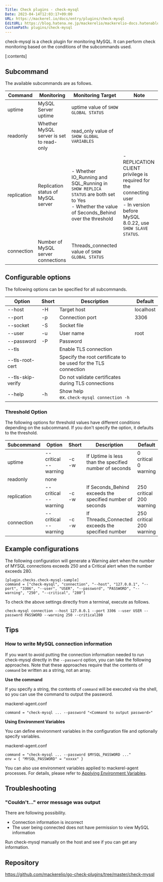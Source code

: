```yaml
---
Title: Check plugins - check-mysql
Date: 2023-04-14T12:03:17+09:00
URL: https://mackerel.io/docs/entry/plugins/check-mysql
EditURL: https://blog.hatena.ne.jp/mackerelio/mackerelio-docs.hatenablog.mackerel.io/atom/entry/4207112889981070025
CustomPath: plugins/check-mysql
---
```


check-mysql is a check plugin for monitoring MySQL. It can perform check monitoring based on the conditions of the subcommands used.

[:contents]

## Subcommand

The available subcommands are as follows.

| Command     | Monitoring                            | Monitoring Target                                                                           | Note                                                                                                                                        |
| ----------- | ------------------------------------- | -------------------------------------------------------------------------------- | ------------------------------------------------------------------------------------------------------------------------------------------- |
| uptime      | MySQL Server uptime                   | uptime value of `SHOW GLOBAL STATUS`                                                   |                                                                                                                                             |
| readonly    | Whether MySQL server is set to read-only | read_only value of `SHOW GLOBAL VARIABLES`                                             |                                                                                                                                             |
| replication | Replication status of MySQL server    | - Whether IO_Running and SQL_Running in `SHOW REPLICA STATUS` are both set to Yes<br>- Whether the value of Seconds_Behind over the threshold | - REPLICATION CLIENT privilege is required for the connecting user<br>- In version before MySQL 8.0.22, use `SHOW SLAVE STATUS`. |
| connection  | Number of MySQL server connections    | Threads_connected value of `SHOW GLOBAL STATUS`                                        |                                                                                                                                             |

## Configurable options

The following options can be specified for all subcommands.

| Option          | Short | Description                                                    | Default   |
| --------------- | ----- | -------------------------------------------------------------- | --------- |
| --host           | -H    | Target host                                                    | localhost |
| --port           | -p    | Connection port                                                | 3306      |
| --socket         | -S    | Socket file                                                    |           |
| --user           | -u    | User name                                                      | root      |
| --password       | -P    | Password                                                       |           |
| --tls             |       | Enable TLS connection                                          |           |
| --tls-root-cert  |       | Specify the root certificate to be used for the TLS connection |           |
| --tls-skip-verify |       | Do not validate certificates during TLS connections            |           |
| --help            | -h    | Show help<br>ex. `check-mysql connection -h`                   |           |

### Threshold Option

The following options for threshold values have different conditions depending on the subcommand. If you don't specify the option, it defaults to the threshold.

| Subcommand     | Option                     | Short      | Description                             | Default                           |
| ----------- | ------------------------- | -------- | ------------------------------ | -------------------------------- |
| uptime      | --critical<br>--warning | -c<br>-w | If Uptime is less than the specified number of seconds           | 0 critical<br>0 warning     |
| readonly    | none                        |          |                                |                                  |
| replication | --critical<br>--warning | -c<br>-w | If Seconds_Behind exceeds the specified number of seconds   | 250 critical<br>200 warning |
| connection  | --critical<br>--warning | -c<br>-w | If Threads_Connected exceeds the specified number | 250 critical<br>200 warning |


## Example configurations

The following configuration will generate a Warning alert when the number of MYSQL connections exceeds 250 and a Critical alert when the number exceeds 280.

```
[plugin.checks.check-mysql-sample]
command = ["check-mysql", "connection", "--host", "127.0.0.1", "--port", "3306", "--user", "USER", "--password", "PASSWORD", "--warning", "250", "--critical", "280"]
```

To check the above settings directly from a terminal, execute as follows.

```
check-mysql connection --host 127.0.0.1 --port 3306 --user USER --password PASSWORD --warning 250 --critical280
```

## Tips

### How to write MySQL connection information

If you want to avoid putting the connection information needed to run check-mysql directly in the `--password` option, you can take the following approaches. Note that these approaches require that the contents of `command` be written as a string, not an array.


**Use the command**

If you specify a string, the contents of `command` will be executed via the shell, so you can use the command to output the password.

mackerel-agent.conf
```
command = "check-mysql ... --password "<Command to output password>"
```

**Using Environment Variables**

You can define environment variables in the configuration file and optionally specify variables.

mackerel-agent.conf
```
command = "check-mysql ... --password $MYSQL_PASSWORD ..."
env = { "MYSQL_PASSWORD" = "xxxxx" }
```

You can also use environment variables applied to mackerel-agent processes. For details, please refer to [Applying Environment Variables](https://mackerel.io/docs/entry/spec/agent#environment-variables).

## Troubleshooting

### "Couldn't..." error message was output

There are following possibility.

* Connection information is incorrect
* The user being connected does not have permission to view MySQL information

Run check-mysql manually on the host and see if you can get any information.


## Repository

https://github.com/mackerelio/go-check-plugins/tree/master/check-mysql
